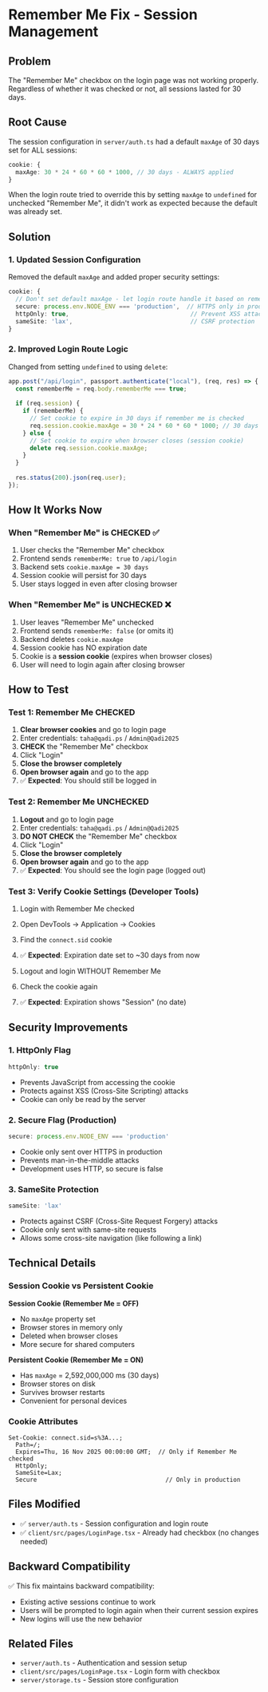 # Remember Me Fix - Session Management

## Problem
The "Remember Me" checkbox on the login page was not working properly. Regardless of whether it was checked or not, all sessions lasted for 30 days.

## Root Cause
The session configuration in `server/auth.ts` had a default `maxAge` of 30 days set for ALL sessions:

```typescript
cookie: {
  maxAge: 30 * 24 * 60 * 60 * 1000, // 30 days - ALWAYS applied
}
```

When the login route tried to override this by setting `maxAge` to `undefined` for unchecked "Remember Me", it didn't work as expected because the default was already set.

## Solution

### 1. Updated Session Configuration
Removed the default `maxAge` and added proper security settings:

```typescript
cookie: {
  // Don't set default maxAge - let login route handle it based on rememberMe
  secure: process.env.NODE_ENV === 'production',  // HTTPS only in production
  httpOnly: true,                                  // Prevent XSS attacks
  sameSite: 'lax',                                 // CSRF protection
}
```

### 2. Improved Login Route Logic
Changed from setting `undefined` to using `delete`:

```typescript
app.post("/api/login", passport.authenticate("local"), (req, res) => {
  const rememberMe = req.body.rememberMe === true;
  
  if (req.session) {
    if (rememberMe) {
      // Set cookie to expire in 30 days if remember me is checked
      req.session.cookie.maxAge = 30 * 24 * 60 * 60 * 1000; // 30 days
    } else {
      // Set cookie to expire when browser closes (session cookie)
      delete req.session.cookie.maxAge;
    }
  }
  
  res.status(200).json(req.user);
});
```

## How It Works Now

### When "Remember Me" is CHECKED ✅
1. User checks the "Remember Me" checkbox
2. Frontend sends `rememberMe: true` to `/api/login`
3. Backend sets `cookie.maxAge = 30 days`
4. Session cookie will persist for 30 days
5. User stays logged in even after closing browser

### When "Remember Me" is UNCHECKED ❌
1. User leaves "Remember Me" unchecked
2. Frontend sends `rememberMe: false` (or omits it)
3. Backend deletes `cookie.maxAge`
4. Session cookie has NO expiration date
5. Cookie is a **session cookie** (expires when browser closes)
6. User will need to login again after closing browser

## How to Test

### Test 1: Remember Me CHECKED
1. **Clear browser cookies** and go to login page
2. Enter credentials: `taha@qadi.ps` / `Admin@Qadi2025`
3. **CHECK** the "Remember Me" checkbox
4. Click "Login"
5. **Close the browser completely**
6. **Open browser again** and go to the app
7. ✅ **Expected**: You should still be logged in

### Test 2: Remember Me UNCHECKED
1. **Logout** and go to login page
2. Enter credentials: `taha@qadi.ps` / `Admin@Qadi2025`
3. **DO NOT CHECK** the "Remember Me" checkbox
4. Click "Login"
5. **Close the browser completely**
6. **Open browser again** and go to the app
7. ✅ **Expected**: You should see the login page (logged out)

### Test 3: Verify Cookie Settings (Developer Tools)
1. Login with Remember Me checked
2. Open DevTools → Application → Cookies
3. Find the `connect.sid` cookie
4. ✅ **Expected**: Expiration date set to ~30 days from now

5. Logout and login WITHOUT Remember Me
6. Check the cookie again
7. ✅ **Expected**: Expiration shows "Session" (no date)

## Security Improvements

### 1. HttpOnly Flag
```typescript
httpOnly: true
```
- Prevents JavaScript from accessing the cookie
- Protects against XSS (Cross-Site Scripting) attacks
- Cookie can only be read by the server

### 2. Secure Flag (Production)
```typescript
secure: process.env.NODE_ENV === 'production'
```
- Cookie only sent over HTTPS in production
- Prevents man-in-the-middle attacks
- Development uses HTTP, so secure is false

### 3. SameSite Protection
```typescript
sameSite: 'lax'
```
- Protects against CSRF (Cross-Site Request Forgery) attacks
- Cookie only sent with same-site requests
- Allows some cross-site navigation (like following a link)

## Technical Details

### Session Cookie vs Persistent Cookie

**Session Cookie (Remember Me = OFF)**
- No `maxAge` property set
- Browser stores in memory only
- Deleted when browser closes
- More secure for shared computers

**Persistent Cookie (Remember Me = ON)**
- Has `maxAge` = 2,592,000,000 ms (30 days)
- Browser stores on disk
- Survives browser restarts
- Convenient for personal devices

### Cookie Attributes
```
Set-Cookie: connect.sid=s%3A...;
  Path=/;
  Expires=Thu, 16 Nov 2025 00:00:00 GMT;  // Only if Remember Me checked
  HttpOnly;
  SameSite=Lax;
  Secure                                    // Only in production
```

## Files Modified
- ✅ `server/auth.ts` - Session configuration and login route
- ✅ `client/src/pages/LoginPage.tsx` - Already had checkbox (no changes needed)

## Backward Compatibility
✅ This fix maintains backward compatibility:
- Existing active sessions continue to work
- Users will be prompted to login again when their current session expires
- New logins will use the new behavior

## Related Files
- `server/auth.ts` - Authentication and session setup
- `client/src/pages/LoginPage.tsx` - Login form with checkbox
- `server/storage.ts` - Session store configuration

